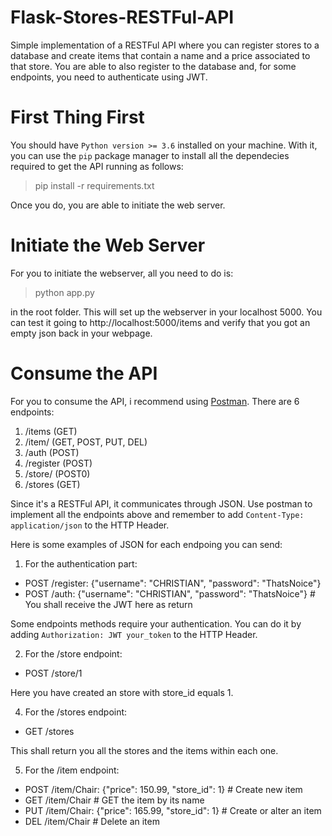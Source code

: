 # Flask-Stores-RESTFul-API
Simple implementation of a RESTFul API where you can register stores to a database and create items that contain a name and a price associated to that store. You are able to also register to the database and, for some endpoints, you need to authenticate using JWT.

# First Thing First

You should have `Python version >= 3.6` installed on your machine. With it, you can use the `pip` package manager to install all the dependecies required to get the API running as follows:

> pip install -r requirements.txt

Once you do, you are able to initiate the web server.

# Initiate the Web Server

For you to initiate the webserver, all you need to do is:

> python app.py

in the root folder. This will set up the webserver in your localhost 5000. You can test it going to http://localhost:5000/items and verify that you got an empty json back in your webpage.

# Consume the API

For you to consume the API, i recommend using [Postman](https://www.postman.com/). There are 6 endpoints:

1. /items (GET)
2. /item/<name> (GET, POST, PUT, DEL)
3. /auth (POST)
4. /register (POST)
5. /store/<name> (POST0)
6. /stores (GET)

Since it's a RESTFul API, it communicates through JSON. Use postman to implement all the endpoints above and remember to add `Content-Type: application/json` to the HTTP Header.

Here is some examples of JSON for each endpoing you can send:

1. For the authentication part:
- POST /register: {"username": "CHRISTIAN", "password": "ThatsNoice"}
- POST /auth: {"username": "CHRISTIAN", "password": "ThatsNoice"} # You shall receive the JWT here as return

Some endpoints methods require your authentication. You can do it by adding `Authorization: JWT your_token` to the HTTP Header.

2. For the /store endpoint:
- POST /store/1 

Here you have created an store with store_id equals 1.

4. For the /stores endpoint:
- GET /stores

This shall return you all the stores and the items within each one.

5. For the /item endpoint:
- POST /item/Chair: {"price": 150.99, "store_id": 1} # Create new item
- GET /item/Chair # GET the item by its name
- PUT /item/Chair: {"price": 165.99, "store_id": 1} # Create or alter an item
- DEL /item/Chair # Delete an item
